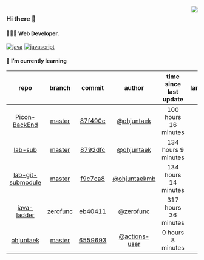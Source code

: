 <img align="right" src="https://github-readme-stats.vercel.app/api?username=ohjuntaek&show_icons=true&hide_title=true" />

### Hi there 👋

#### 🧑🏻‍💻  Web Developer. 

[![java](http://img.shields.io/badge/-java-black?style=flat-square&logo=)](#) 
[![javascript](http://img.shields.io/badge/-javascript-darkgray?style=flat-square&logo=)](#) 


<!--
**ohjuntaek/ohjuntaek** is a ✨ _special_ ✨ repository because its `README.md` (this file) appears on your GitHub profile.

Here are some ideas to get you started:

- 🔭 I’m currently working on ...
- 🌱 I’m currently learning ...
- 👯 I’m looking to collaborate on ...
- 🤔 I’m looking for help with ...
- 💬 Ask me about ...
- 📫 How to reach me: ...
- 😄 Pronouns: ...
- ⚡ Fun fact: ...
-->

#### 🌱 I’m currently learning

| repo | branch | commit | author | time since last update | language |
|:---:|:---:|:---:|:---:|:---:|:---:|
| [Picon-BackEnd](https://github.com/Rayoungji/Picon-BackEnd) | [master](https://github.com/Rayoungji/Picon-BackEnd/tree/master) |[87f490c](https://github.com/Rayoungji/Picon-BackEnd/commit/87f490ccca5b37f4cc1ef1ced654b926c9440439) | [@ohjuntaek](https://github.com/ohjuntaek) |100 hours 16 minutes | ![](https://img.shields.io/badge/language-Java-default.svg?style=flat-square)|
| [lab-sub](https://github.com/ohjuntaek/lab-sub) | [master](https://github.com/ohjuntaek/lab-sub/tree/master) |[8792dfc](https://github.com/ohjuntaek/lab-sub/commit/8792dfc09aca90a1bebc757dc3d61c4e3b36e94e) | [@ohjuntaek](https://github.com/ohjuntaek) |134 hours 9 minutes | ![](https://img.shields.io/badge/language-unknown-default.svg?style=flat-square)|
| [lab-git-submodule](https://github.com/ohjuntaek/lab-git-submodule) | [master](https://github.com/ohjuntaek/lab-git-submodule/tree/master) |[f9c7ca8](https://github.com/ohjuntaek/lab-git-submodule/commit/f9c7ca8031dab6878fe73965edb59aa87a2f4a40) | [@ohjuntaekmb](https://github.com/ohjuntaekmb) |134 hours 14 minutes | ![](https://img.shields.io/badge/language-unknown-default.svg?style=flat-square)|
| [java-ladder](https://github.com/ohjuntaek/java-ladder) | [zerofunc](https://github.com/ohjuntaek/java-ladder/tree/zerofunc) |[eb40411](https://github.com/ohjuntaek/java-ladder/commit/eb404117adb045a471596ce47b3b7d24177f96e7) | [@zerofunc](https://github.com/zerofunc) |317 hours 36 minutes | ![](https://img.shields.io/badge/language-Java-default.svg?style=flat-square)|
| [ohjuntaek](https://github.com/ohjuntaek/ohjuntaek) | [master](https://github.com/ohjuntaek/ohjuntaek/tree/master) |[6559693](https://github.com/ohjuntaek/ohjuntaek/commit/6559693d28d62176cea8069d1311b4ac4a7b1fa5) | [@actions-user](https://github.com/actions-user) |0 hours 8 minutes | ![](https://img.shields.io/badge/language-Go-default.svg?style=flat-square)|



